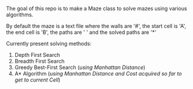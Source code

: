The goal of this repo is to make a Maze class to solve mazes using various algorithms.

By default the maze is a text file where 
  the walls are '#', 
  the start cell is 'A', 
  the end cell is 'B',
  the paths are ' ' and
  the solved paths are '*'

Currently present solving methods:
  1. Depth First Search
  2. Breadth First Search
  3. Greedy Best-First Search (_using Manhattan Distance_)
  4. A* Algorithm (_using Manhattan Distance and Cost acquired so far to get to current Cell_)
